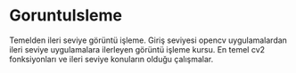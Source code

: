 # GoruntuIsleme
Temelden ileri seviye görüntü işleme.
Giriş seviyesi opencv uygulamalardan ileri seviye uygulamalara ilerleyen görüntü işleme kursu.
En temel cv2 fonksiyonları ve ileri seviye konuların olduğu çalışmalar.
